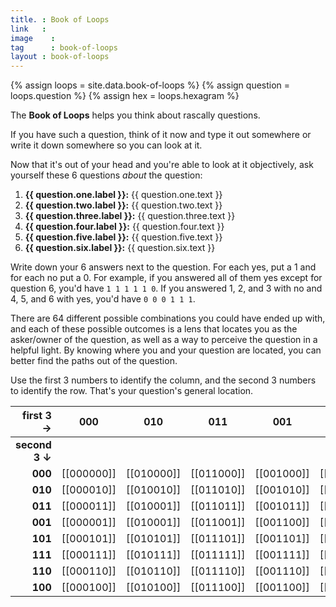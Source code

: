 ```yaml
---
title. : Book of Loops
link   : 
image	 : 
tag 	 : book-of-loops
layout : book-of-loops
---
```


{% assign loops = site.data.book-of-loops %}
{% assign question = loops.question %}
{% assign hex = loops.hexagram %}

The **Book of Loops** helps you think about rascally questions.

If you have such a question, think of it now and type it out somewhere or write it down somewhere so you can look at it.

Now that it's out of your head and you're able to look at it objectively, ask yourself these 6 questions *about* the question:

1. **{{ question.one.label }}:** {{ question.one.text }}
2. **{{ question.two.label }}:** {{ question.two.text }}
3. **{{ question.three.label }}:** {{ question.three.text }}
4. **{{ question.four.label }}:** {{ question.four.text }}
5. **{{ question.five.label }}:** {{ question.five.text }}
6. **{{ question.six.label }}:** {{ question.six.text }}

Write down your 6 answers next to the question. For each yes, put a 1 and for each no put a 0. For example, if you answered all of them yes except for question 6, you'd have `1 1 1 1 1 0`. If you answered 1, 2, and 3 with no and 4, 5, and 6 with yes, you'd have `0 0 0 1 1 1`.

There are 64 different possible combinations you could have ended up with, and each of these possible outcomes is a lens that locates you as the asker/owner of the question, as well as a way to perceive the question in a helpful light. By knowing where you and your question are located, you can better find the paths out of the question. 

Use the first 3 numbers to identify the column, and the second 3 numbers to identify the row. That's your question's general location. 

|first 3 →|000|010|011|001|101|111|110|100
|---:|---|---|---|---|---|---|---|---|
|**second 3 ↓**||||||||| 
|**000**|[[000000]]|[[010000]]|[[011000]]|[[001000]]|[[101000]]|[[111000]]|[[110000]]|[[100000]]|
|**010**|[[000010]]|[[010010]]|[[011010]]|[[001010]]|[[101010]]|[[111010]]|[[110010]]|[[100010]]|
|**011**|[[000011]]|[[010001]]|[[011011]]|[[001011]]|[[101011]]|[[111011]]|[[110011]]|[[100011]]|
|**001**|[[000001]]|[[010001]]|[[011001]]|[[001100]]|[[101001]]|[[111001]]|[[110001]]|[[100001]]|
|**101**|[[000101]]|[[010101]]|[[011101]]|[[001101]]|[[101101]]|[[111101]]|[[110101]]|[[100101]]|
|**111**|[[000111]]|[[010111]]|[[011111]]|[[001111]]|[[101111]]|[[111111]]|[[110111]]|[[100111]]|
|**110**|[[000110]]|[[010110]]|[[011110]]|[[001110]]|[[101110]]|[[111110]]|[[110110]]|[[100110]]|
|**100**|[[000100]]|[[010100]]|[[011100]]|[[001100]]|[[101100]]|[[111100]]|[[110100]]|[[100100]]|

